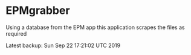 # EPMgrabber
Using a database from the EPM app this application scrapes the files as required


Latest backup: Sun Sep 22 17:21:02 UTC 2019
